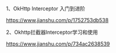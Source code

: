 
1、OkHttp Interceptor 入门到进阶


https://www.jianshu.com/p/1752753db538


2、Okhttp拦截器Interceptor学习和使用

https://www.jianshu.com/p/734ac2638539































